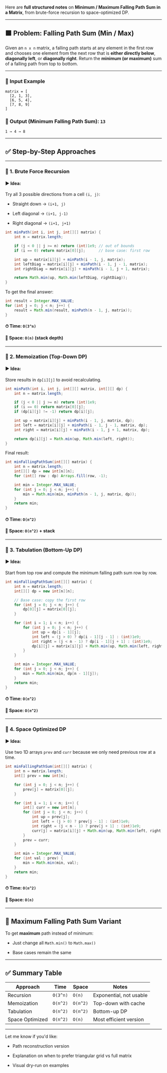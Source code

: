 Here are **full structured notes** on **Minimum / Maximum Falling Path Sum in a Matrix**, from brute-force recursion to space-optimized DP.

---

## 🟩 Problem: Falling Path Sum (Min / Max)

Given an `n x n` matrix, a falling path starts at any element in the first row and chooses one element from the next row that is **either directly below**, **diagonally left**, or **diagonally right**. Return the **minimum (or maximum)** sum of a falling path from top to bottom.

---

### 🔸 Input Example

```text
matrix = [
  [2, 1, 3],
  [6, 5, 4],
  [7, 8, 9]
]
```

### 🔸 Output (Minimum Falling Path Sum): `13`

`1 → 4 → 8`

---

## ✅ Step-by-Step Approaches

---

### 🔸 1. **Brute Force Recursion**

#### ▶️ Idea:

Try all 3 possible directions from a cell `(i, j)`:

- Straight down → `(i+1, j)`
    
- Left diagonal → `(i+1, j-1)`
    
- Right diagonal → `(i+1, j+1)`
    

```java
int minPath(int i, int j, int[][] matrix) {
    int n = matrix.length;

    if (j < 0 || j >= n) return (int)1e9; // out of bounds
    if (i == 0) return matrix[0][j];      // base case: first row

    int up = matrix[i][j] + minPath(i - 1, j, matrix);
    int leftDiag = matrix[i][j] + minPath(i - 1, j - 1, matrix);
    int rightDiag = matrix[i][j] + minPath(i - 1, j + 1, matrix);

    return Math.min(up, Math.min(leftDiag, rightDiag));
}
```

To get the final answer:

```java
int result = Integer.MAX_VALUE;
for (int j = 0; j < n; j++) {
    result = Math.min(result, minPath(n - 1, j, matrix));
}
```

#### ⏱ Time: `O(3^n)`

#### 💾 Space: `O(n)` (stack depth)

---

### 🔸 2. **Memoization (Top-Down DP)**

#### ▶️ Idea:

Store results in `dp[i][j]` to avoid recalculating.

```java
int minPath(int i, int j, int[][] matrix, int[][] dp) {
    int n = matrix.length;

    if (j < 0 || j >= n) return (int)1e9;
    if (i == 0) return matrix[0][j];
    if (dp[i][j] != -1) return dp[i][j];

    int up = matrix[i][j] + minPath(i - 1, j, matrix, dp);
    int left = matrix[i][j] + minPath(i - 1, j - 1, matrix, dp);
    int right = matrix[i][j] + minPath(i - 1, j + 1, matrix, dp);

    return dp[i][j] = Math.min(up, Math.min(left, right));
}
```

Final result:

```java
int minFallingPathSum(int[][] matrix) {
    int n = matrix.length;
    int[][] dp = new int[n][n];
    for (int[] row : dp) Arrays.fill(row, -1);

    int min = Integer.MAX_VALUE;
    for (int j = 0; j < n; j++) {
        min = Math.min(min, minPath(n - 1, j, matrix, dp));
    }
    return min;
}
```

#### ⏱ Time: `O(n^2)`

#### 💾 Space: `O(n^2)` + stack

---

### 🔸 3. **Tabulation (Bottom-Up DP)**

#### ▶️ Idea:

Start from top row and compute the minimum falling path sum row by row.

```java
int minFallingPathSum(int[][] matrix) {
    int n = matrix.length;
    int[][] dp = new int[n][n];

    // Base case: copy the first row
    for (int j = 0; j < n; j++) {
        dp[0][j] = matrix[0][j];
    }

    for (int i = 1; i < n; i++) {
        for (int j = 0; j < n; j++) {
            int up = dp[i - 1][j];
            int left = (j > 0) ? dp[i - 1][j - 1] : (int)1e9;
            int right = (j < n - 1) ? dp[i - 1][j + 1] : (int)1e9;
            dp[i][j] = matrix[i][j] + Math.min(up, Math.min(left, right));
        }
    }

    int min = Integer.MAX_VALUE;
    for (int j = 0; j < n; j++) {
        min = Math.min(min, dp[n - 1][j]);
    }
    return min;
}
```

#### ⏱ Time: `O(n^2)`

#### 💾 Space: `O(n^2)`

---

### 🔸 4. **Space Optimized DP**

#### ▶️ Idea:

Use two 1D arrays `prev` and `curr` because we only need previous row at a time.

```java
int minFallingPathSum(int[][] matrix) {
    int n = matrix.length;
    int[] prev = new int[n];

    for (int j = 0; j < n; j++) {
        prev[j] = matrix[0][j];
    }

    for (int i = 1; i < n; i++) {
        int[] curr = new int[n];
        for (int j = 0; j < n; j++) {
            int up = prev[j];
            int left = (j > 0) ? prev[j - 1] : (int)1e9;
            int right = (j < n - 1) ? prev[j + 1] : (int)1e9;
            curr[j] = matrix[i][j] + Math.min(up, Math.min(left, right));
        }
        prev = curr;
    }

    int min = Integer.MAX_VALUE;
    for (int val : prev) {
        min = Math.min(min, val);
    }
    return min;
}
```

#### ⏱ Time: `O(n^2)`

#### 💾 Space: `O(n)`

---

## 🧠 Maximum Falling Path Sum Variant

To get **maximum** path instead of minimum:

- Just change all `Math.min()` to `Math.max()`
    
- Base cases remain the same
    

---

## ✅ Summary Table

|Approach|Time|Space|Notes|
|---|---|---|---|
|Recursion|`O(3^n)`|`O(n)`|Exponential, not usable|
|Memoization|`O(n^2)`|`O(n^2)`|Top-down with cache|
|Tabulation|`O(n^2)`|`O(n^2)`|Bottom-up DP|
|Space Optimized|`O(n^2)`|`O(n)`|Most efficient version|

---

Let me know if you'd like:

- Path reconstruction version
    
- Explanation on when to prefer triangular grid vs full matrix
    
- Visual dry-run on examples